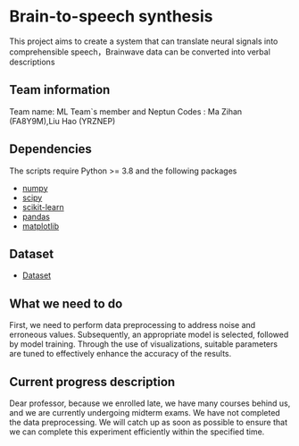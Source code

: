 # Brain-to-speech synthesis

This project aims to create a system that can translate neural signals into comprehensible speech，Brainwave data can be converted into verbal descriptions

## Team information

Team name: ML
Team`s member and Neptun Codes : Ma Zihan (FA8Y9M),Liu Hao (YRZNEP)

## Dependencies
The scripts require Python >= 3.8 and the following packages
* [numpy](http://www.numpy.org/)
* [scipy](https://www.scipy.org/scipylib/index.html)
* [scikit-learn](https://scikit-learn.org/stable/)
* [pandas](https://pandas.pydata.org/)
* [matplotlib]( https://matplotlib.org/)

## Dataset
* [Dataset]((https://osf.io/nrgx6/))

## What we need to do
First, we need to perform data preprocessing to address noise and erroneous values. Subsequently, an appropriate model is selected, followed by model training. Through the use of visualizations, suitable parameters are tuned to effectively enhance the accuracy of the results.

## Current progress description
Dear professor, because we enrolled late, we have many courses behind us, and we are currently undergoing midterm exams. We have not completed the data preprocessing. We will catch up as soon as possible to ensure that we can complete this experiment efficiently within the specified time.
